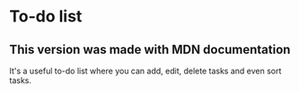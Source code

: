 # To-do list

## This version was made with MDN documentation

It's a useful to-do list where you can add, edit, delete tasks and even sort tasks.
